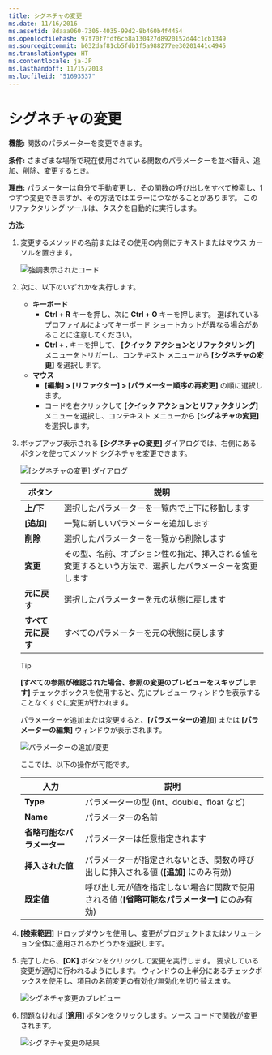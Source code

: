 ```yaml
---
title: シグネチャの変更
ms.date: 11/16/2016
ms.assetid: 8daaa060-7305-4035-99d2-8b460b4f4454
ms.openlocfilehash: 97f70f7fdf6cb8a130427d8920152d44c1cb1349
ms.sourcegitcommit: b032daf81cb5fdb1f5a988277ee30201441c4945
ms.translationtype: HT
ms.contentlocale: ja-JP
ms.lasthandoff: 11/15/2018
ms.locfileid: "51693537"
---
```

# <a name="change-signature"></a>シグネチャの変更

**機能:** 関数のパラメーターを変更できます。

**条件:** さまざまな場所で現在使用されている関数のパラメーターを並べ替え、追加、削除、変更するとき。

**理由:** パラメーターは自分で手動変更し、その関数の呼び出しをすべて検索し、1 つずつ変更できますが、その方法ではエラーにつながることがあります。  このリファクタリング ツールは、タスクを自動的に実行します。

**方法:**

1. 変更するメソッドの名前またはその使用の内側にテキストまたはマウス カーソルを置きます。

   ![強調表示されたコード](images/changesignature_highlight.png)

1. 次に、以下のいずれかを実行します。
   * **キーボード**
     * **Ctrl + R** キーを押し、次に **Ctrl + O** キーを押します。  選ばれているプロファイルによってキーボード ショートカットが異なる場合があることに注意してください。
     * **Ctrl + .** キーを押して、 **[クイック アクションとリファクタリング]** メニューをトリガーし、コンテキスト メニューから **[シグネチャの変更]** を選択します。
   * **マウス**
     * **[編集] > [リファクター] > [パラメーター順序の再変更]** の順に選択します。
     * コードを右クリックして **[クイック アクションとリファクタリング]** メニューを選択し、コンテキスト メニューから **[シグネチャの変更]** を選択します。

1. ポップアップ表示される **[シグネチャの変更]** ダイアログでは、右側にあるボタンを使ってメソッド シグネチャを変更できます。

   ![[シグネチャの変更] ダイアログ](images/changesignature_dialog.png)

   | ボタン | 説明
   | ------ | ---
   | **上/下**    | 選択したパラメーターを一覧内で上下に移動します
   | **[追加]**        | 一覧に新しいパラメーターを追加します
   | **削除**     | 選択したパラメーターを一覧から削除します
   | **変更**     | その型、名前、オプション性の指定、挿入される値を変更するという方法で、選択したパラメーターを変更します
   | **元に戻す**     | 選択したパラメーターを元の状態に戻します
   | **すべて元に戻す** | すべてのパラメーターを元の状態に戻します

   > [!TIP]
   > **[すべての参照が確認された場合、参照の変更のプレビューをスキップします]** チェックボックスを使用すると、先にプレビュー ウィンドウを表示することなくすぐに変更が行われます。

   パラメーターを追加または変更すると、**[パラメーターの追加]** または **[パラメーターの編集]** ウィンドウが表示されます。

   ![パラメーターの追加/変更](images/changesignature_addmodify.png)

   ここでは、以下の操作が可能です。

   | 入力 | 説明
   | ----- | ---
   | **Type**               | パラメーターの型 (int、double、float など)
   | **Name**               | パラメーターの名前
   | **省略可能なパラメーター** | パラメーターは任意指定されます
   | **挿入された値**     | パラメーターが指定されないとき、関数の呼び出しに挿入される値 (**[追加]** にのみ有効)
   | **既定値**      | 呼び出し元が値を指定しない場合に関数で使用される値 (**[省略可能なパラメーター]** にのみ有効)

1. **[検索範囲]** ドロップダウンを使用し、変更がプロジェクトまたはソリューション全体に適用されるかどうかを選択します。

1. 完了したら、**[OK]** ボタンをクリックして変更を実行します。  要求している変更が適切に行われるようにします。  ウィンドウの上半分にあるチェックボックスを使用し、項目の名前変更の有効化/無効化を切り替えます。

   ![シグネチャ変更のプレビュー](images/changesignature_preview.png)

1. 問題なければ **[適用]** ボタンをクリックします。ソース コードで関数が変更されます。

   ![シグネチャ変更の結果](images/changesignature_result.png)